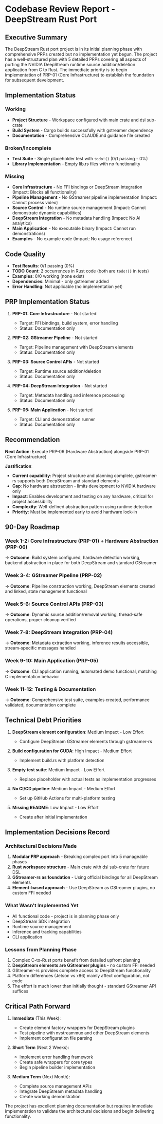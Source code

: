 # Codebase Review Report - DeepStream Rust Port

## Executive Summary

The DeepStream Rust port project is in its initial planning phase with comprehensive PRPs created but no implementation yet begun. The project has a well-structured plan with 5 detailed PRPs covering all aspects of porting the NVIDIA DeepStream runtime source addition/deletion application from C to Rust. The immediate priority is to begin implementation of PRP-01 (Core Infrastructure) to establish the foundation for subsequent development.

## Implementation Status

### Working
- **Project Structure** - Workspace configured with main crate and dsl sub-crate
- **Build System** - Cargo builds successfully with gstreamer dependency
- **Documentation** - Comprehensive CLAUDE.md guidance file created

### Broken/Incomplete
- **Test Suite** - Single placeholder test with `todo!()` (0/1 passing - 0%)
- **Library Implementation** - Empty lib.rs files with no functionality

### Missing
- **Core Infrastructure** - No FFI bindings or DeepStream integration (Impact: Blocks all functionality)
- **Pipeline Management** - No GStreamer pipeline implementation (Impact: Cannot process video)
- **Source Control** - No runtime source management (Impact: Cannot demonstrate dynamic capabilities)
- **DeepStream Integration** - No metadata handling (Impact: No AI analytics)
- **Main Application** - No executable binary (Impact: Cannot run demonstrations)
- **Examples** - No example code (Impact: No usage reference)

## Code Quality

- **Test Results**: 0/1 passing (0%)
- **TODO Count**: 2 occurrences in Rust code (both are `todo!()` in tests)
- **Examples**: 0/0 working (none exist)
- **Dependencies**: Minimal - only gstreamer added
- **Error Handling**: Not applicable (no implementation yet)

## PRP Implementation Status

1. **PRP-01: Core Infrastructure** - Not started
   - Target: FFI bindings, build system, error handling
   - Status: Documentation only

2. **PRP-02: GStreamer Pipeline** - Not started
   - Target: Pipeline management with DeepStream elements
   - Status: Documentation only

3. **PRP-03: Source Control APIs** - Not started
   - Target: Runtime source addition/deletion
   - Status: Documentation only

4. **PRP-04: DeepStream Integration** - Not started
   - Target: Metadata handling and inference processing
   - Status: Documentation only

5. **PRP-05: Main Application** - Not started
   - Target: CLI and demonstration runner
   - Status: Documentation only

## Recommendation

**Next Action**: Execute PRP-06 (Hardware Abstraction) alongside PRP-01 (Core Infrastructure)

**Justification**:
- **Current capability**: Project structure and planning complete, gstreamer-rs supports both DeepStream and standard elements
- **Gap**: No hardware abstraction - limits development to NVIDIA hardware only
- **Impact**: Enables development and testing on any hardware, critical for project accessibility
- **Complexity**: Well-defined abstraction pattern using runtime detection
- **Priority**: Must be implemented early to avoid hardware lock-in

## 90-Day Roadmap

### Week 1-2: Core Infrastructure (PRP-01) + Hardware Abstraction (PRP-06)
→ **Outcome**: Build system configured, hardware detection working, backend abstraction in place for both DeepStream and standard GStreamer

### Week 3-4: GStreamer Pipeline (PRP-02)
→ **Outcome**: Pipeline construction working, DeepStream elements created and linked, state management functional

### Week 5-6: Source Control APIs (PRP-03)
→ **Outcome**: Dynamic source addition/removal working, thread-safe operations, proper cleanup verified

### Week 7-8: DeepStream Integration (PRP-04)
→ **Outcome**: Metadata extraction working, inference results accessible, stream-specific messages handled

### Week 9-10: Main Application (PRP-05)
→ **Outcome**: CLI application running, automated demo functional, matching C implementation behavior

### Week 11-12: Testing & Documentation
→ **Outcome**: Comprehensive test suite, examples created, performance validated, documentation complete

## Technical Debt Priorities

1. **DeepStream element configuration**: Medium Impact - Low Effort
   - Configure DeepStream GStreamer elements through gstreamer-rs

2. **Build configuration for CUDA**: High Impact - Medium Effort
   - Implement build.rs with platform detection

3. **Empty test suite**: Medium Impact - Low Effort
   - Replace placeholder with actual tests as implementation progresses

4. **No CI/CD pipeline**: Medium Impact - Medium Effort
   - Set up GitHub Actions for multi-platform testing

5. **Missing README**: Low Impact - Low Effort
   - Create after initial implementation

## Implementation Decisions Record

### Architectural Decisions Made
1. **Modular PRP approach** - Breaking complex port into 5 manageable phases
2. **Rust workspace structure** - Main crate with dsl sub-crate for future DSL
3. **GStreamer-rs as foundation** - Using official bindings for all DeepStream elements
4. **Element-based approach** - Use DeepStream as GStreamer plugins, no custom FFI needed

### What Wasn't Implemented Yet
- All functional code - project is in planning phase only
- DeepStream SDK integration
- Runtime source management
- Inference and tracking capabilities
- CLI application

### Lessons from Planning Phase
1. Complex C-to-Rust ports benefit from detailed upfront planning
2. **DeepStream elements are GStreamer plugins** - no custom FFI needed
3. GStreamer-rs provides complete access to DeepStream functionality
4. Platform differences (Jetson vs x86) mainly affect configuration, not code
5. The effort is much lower than initially thought - standard GStreamer API suffices

## Critical Path Forward

1. **Immediate** (This Week):
   - Create element factory wrappers for DeepStream plugins
   - Test pipeline with nvstreammux and other DeepStream elements
   - Implement configuration file parsing

2. **Short Term** (Next 2 Weeks):
   - Implement error handling framework
   - Create safe wrappers for core types
   - Begin pipeline builder implementation

3. **Medium Term** (Next Month):
   - Complete source management APIs
   - Integrate DeepStream metadata handling
   - Create working demonstration

The project has excellent planning documentation but requires immediate implementation to validate the architectural decisions and begin delivering functionality.